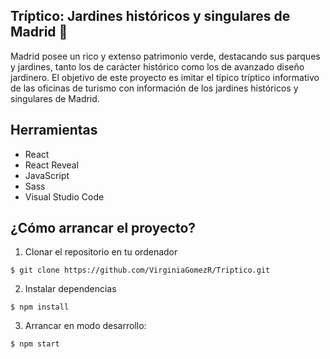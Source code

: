 ## Tríptico: Jardines históricos y singulares de Madrid 🌿

Madrid posee un rico y extenso patrimonio verde, destacando sus parques y jardines, tanto los de carácter histórico como los de avanzado diseño jardinero.
El objetivo de este proyecto es imitar el típico tríptico informativo de las oficinas de turismo con información de los jardines históricos y singulares de Madrid.

## Herramientas

- React
- React Reveal
- JavaScript
- Sass
- Visual Studio Code

## ¿Cómo arrancar el proyecto?

1. Clonar el repositorio en tu ordenador
```
$ git clone https://github.com/VirginiaGomezR/Triptico.git
```
2. Instalar dependencias
```
$ npm install
```
3. Arrancar en modo desarrollo: 
````
$ npm start

